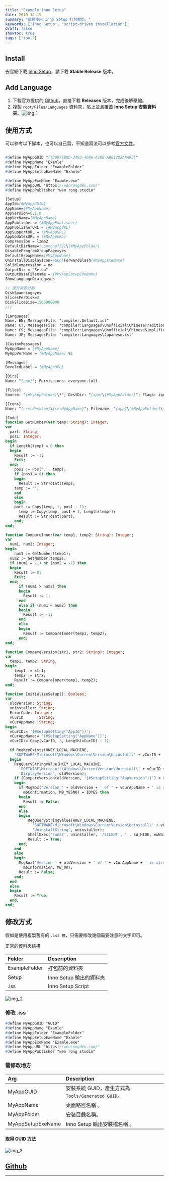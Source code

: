 ```yaml
---
title: "Example Inno Setup"
date: 2019-12-19
summary: "簡易使用 Inno Setup 打包教學。"
keywords: ["Inno Setup", "script-driven installation"]
draft: false
showtoc: true
tags: ["tool"]
---
```


## Install

去官網下載 [Inno Setup][1]，請下載 **Stable Release** 版本。

## Add Language

1. 下載官方提供的 [Github][2]，直接下載 **Releases** 版本，完成後解壓縮。
2. 複製 `root/Files/Languages` 資料夾，貼上並且覆蓋 **Inno Setup 安裝資料夾**。![img_1]

## 使用方式

可以參考以下腳本，也可以自己寫，不知道寫法可以參考[官方文件][3]。

```Pascal

#define MyAppGUID "{{D0D7EBDD-2493-4086-A306-AB012D2AFA93}"
#define MyAppName "Examle"
#define MyAppFolder "ExampleFolder"
#define MyAppSetupExeName "Examle"

#define MyAppExeName "Examle.exe"
#define MyAppURL "https://wenrongdev.com/"
#define MyAppPublisher "wen rong studio"

[Setup]
AppId={#MyAppGUID}
AppName={#MyAppName}
AppVersion=0.1.0
AppVerName={#MyAppName}
AppPublisher = {#MyAppPublisher}
AppPublisherURL = {#MyAppURL}
AppSupportURL = {#MyAppURL}
AppUpdatesURL = {#MyAppURL}
Compression = lzma2
DefaultDirName={commonpf32}\{#MyAppFolder}
DisableProgramGroupPage=yes
DefaultGroupName={#MyAppName}
UninstallDisplayIcon={app}ForwardSlash{#MyAppExeName}
SolidCompression = no
OutputDir = "Setup"
OutputBaseFilename = {#MyAppSetupExeName}
ShowLanguageDialog=yes

// 是否需要分割
DiskSpanning=yes
SlicesPerDisk=3
DiskSliceSize=1566000000
///

[Languages]
Name: EN; MessagesFile: "compiler:Default.isl"
Name: CT; MessagesFile: "compiler:Languages\Unofficial\ChineseTraditional.isl"
Name: CS; MessagesFile: "compiler:Languages\Unofficial\ChineseSimplified.isl"
Name: JP; MessagesFile: "compiler:Languages\Japanese.isl"

[CustomMessages]
MyAppName = {#MyAppName}
MyAppVerName = {#MyAppName} %1

[Messages]
BeveledLabel = {#MyAppURL}

[Dirs]
Name: "{app}"; Permissions: everyone-full

[Files]
Source: "{#MyAppFolder}\*"; DestDir: "{app}\{#MyAppFolder}"; Flags: ignoreversion recursesubdirs

[Icons]
Name: "{userdesktop}\{cm:MyAppName}"; Filename: "{app}\{#MyAppFolder}\{#MyAppExeName}";

[Code]
function GetNumber(var temp: String): Integer;
var
  part: String;
  pos1: Integer;
begin
  if Length(temp) = 0 then
  begin
    Result := -1;
    Exit;
  end;
    pos1 := Pos('.', temp);
    if (pos1 = 0) then
    begin
      Result := StrToInt(temp);
    temp := '';
    end
    else
    begin
    part := Copy(temp, 1, pos1 - 1);
      temp := Copy(temp, pos1 + 1, Length(temp));
      Result := StrToInt(part);
    end;
end;

function CompareInner(var temp1, temp2: String): Integer;
var
  num1, num2: Integer;
begin
    num1 := GetNumber(temp1);
  num2 := GetNumber(temp2);
  if (num1 = -1) or (num2 = -1) then
  begin
    Result := 0;
    Exit;
  end;
      if (num1 > num2) then
      begin
        Result := 1;
      end
      else if (num1 < num2) then
      begin
        Result := -1;
      end
      else
      begin
        Result := CompareInner(temp1, temp2);
      end;
end;

function CompareVersion(str1, str2: String): Integer;
var
  temp1, temp2: String;
begin
    temp1 := str1;
    temp2 := str2;
    Result := CompareInner(temp1, temp2);
end;

function InitializeSetup(): Boolean;
var
  oldVersion: String;
  uninstaller: String;
  ErrorCode: Integer;
  vCurID      :String;
  vCurAppName :String;
begin
  vCurID:= '{#SetupSetting("AppId")}';
  vCurAppName:= '{#SetupSetting("AppName")}';
  vCurID:= Copy(vCurID, 2, Length(vCurID) - 1);

  if RegKeyExists(HKEY_LOCAL_MACHINE,
    'SOFTWARE\Microsoft\Windows\CurrentVersion\Uninstall\' + vCurID + '_is1') then
  begin
    RegQueryStringValue(HKEY_LOCAL_MACHINE,
      'SOFTWARE\Microsoft\Windows\CurrentVersion\Uninstall\' + vCurID + '_is1',
      'DisplayVersion', oldVersion);
    if (CompareVersion(oldVersion, '{#SetupSetting("AppVersion")}') < 0) then
    begin
      if MsgBox('Version ' + oldVersion + ' of ' + vCurAppName + ' is already installed. Continue to use this old version?',
        mbConfirmation, MB_YESNO) = IDYES then
      begin
        Result := False;
      end
      else
      begin
          RegQueryStringValue(HKEY_LOCAL_MACHINE,
            'SOFTWARE\Microsoft\Windows\CurrentVersion\Uninstall\' + vCurID + '_is1',
            'UninstallString', uninstaller);
          ShellExec('runas', uninstaller, '/SILENT', '', SW_HIDE, ewWaitUntilTerminated, ErrorCode);
          Result := True;
      end;
    end
    else
    begin
      MsgBox('Version ' + oldVersion + ' of ' + vCurAppName + ' is already installed. This installer will exit.',
        mbInformation, MB_OK);
      Result := False;
    end;
  end
  else
  begin
    Result := True;
  end;
end;

```

## 修改方式

假如是使用複製舊有的 `.iss 檔`，只需要修改幾個需要注意的文字即可。

正常的資料夾結構

| Folder        | Description             |
| :------------ | :---------------------- |
| ExampleFolder | 打包前的資料夾          |
| Setup         | Inno Setup 輸出的資料夾 |
| .iss          | Inno Setup Script       |

![img_2]

### 修改 .iss

```Pascal
#define MyAppGUID "GUID"
#define MyAppName "Examle"
#define MyAppFolder "ExampleFolder"
#define MyAppSetupExeName "Examle"
#define MyAppExeName "Examle.exe"
#define MyAppURL "https://wenrongdev.com/"
#define MyAppPublisher "wen rong studio"
```

### 需修改地方

| Arg               | Description                                        |
| :---------------- | :------------------------------------------------- |
| MyAppGUID         | 安裝系統 GUID，產生方式為 `Tools/Generated GUID`。 |
| MyAppName         | 桌面路徑名稱 。                                    |
| MyAppFolder       | 安裝目錄名稱。                                     |
| MyAppSetupExeName | Inno Setup 輸出安裝檔名稱 。                       |

#### 取得 GUID 方法

![img_3]

## [Github](https://github.com/Wenrong274/ExampleInnoSetup)

---

[1]: http://www.jrsoftware.org/isinfo.php
[2]: https://github.com/jrsoftware/issrc
[3]: http://www.jrsoftware.org/ishelp/
[img_1]: https://imgur.com/3gD0X18.jpg
[img_2]: https://imgur.com/AXDhz5x.jpg
[img_3]: https://imgur.com/d05PwU1.jpg
